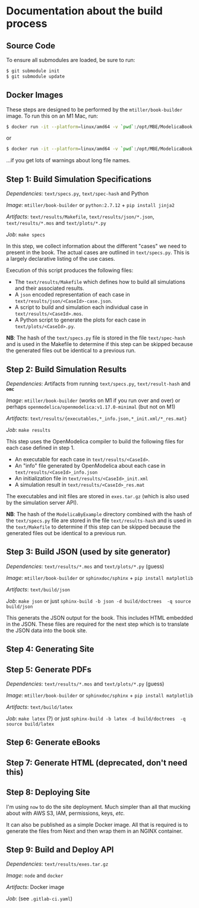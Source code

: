 # Documentation about the build process

## Source Code

To ensure all submodules are loaded, be sure to run:

```sh
$ git submodule init
$ git submodule update
```


## Docker Images

These steps are designed to be performed by the `mtiller/book-builder` image.
To run this on an M1 Mac, run:

```sh
$ docker run -it --platform=linux/amd64 -v `pwd`:/opt/MBE/ModelicaBook mtiller/book-builder
```

or 

```sh
$ docker run -it --platform=linux/amd64 -v `pwd`:/opt/MBE/ModelicaBook mtiller/flat-book-builder
```

...if you get lots of warnings about long file names.

## Step 1: Build Simulation Specifications

_Dependencies_: `text/specs.py`, `text/spec-hash` and Python

_Image_: `mtiller/book-builder` or `python:2.7.12` + `pip install jinja2`

_Artifacts_: `text/results/Makefile`, `text/results/json/*.json`,
`text/results/*.mos` and `text/plots/*.py`

_Job_: `make specs`

In this step, we collect information about the different "cases" we need to
present in the book. The actual cases are outlined in `text/specs.py`. This is
a largely declarative listing of the use cases.

Execution of this script produces the following files:

-   The `text/results/Makefile` which defines how to build all simulations and
    their associated results.
-   A `json` encoded representation of each case in `text/results/json/<CaseId>-case.json`.
-   A script to build and simulation each individual case in `text/results/<CaseId>.mos`.
-   A Python script to generate the plots for each case in `text/plots/<CaseId>.py`.

**NB**: The hash of the `text/specs.py` file is stored in the file
`text/spec-hash` and is used in the Makefile to determine if this step can be
skipped because the generated files out be identical to a previous run.

## Step 2: Build Simulation Results

_Dependencies_: Artifacts from running `text/specs.py`, `text/result-hash` and **`omc`**

_Image_: `mtiller/book-builder` (works on M1 if you run over and over) or perhaps `openmodelica/openmodelica:v1.17.0-minimal` (but not on M1)

_Artifacts_: `text/results/{executables,*_info.json,*_init.xml/*_res.mat}`

_Job_: `make results`

This step uses the OpenModelica compiler to build the following files for each
case defined in step 1.

-   An executable for each case in `text/results/<CaseId>`.
-   An "info" file generated by OpenModelica about each case in `text/results/<CaseId>_info.json`
-   An initialization file in `text/results/<CaseId>_init.xml`
-   A simulation result in `text/results/<CaseId>_res.mat`

The executables and init files are stored in `exes.tar.gz` (which is also used
by the simulation server API).

**NB**: The hash of the `ModelicaByExample` directory combined with the hash of
the `text/specs.py` file are stored in the file `text/results-hash` and is used
in the `text/Makefile` to determine if this step can be skipped because the
generated files out be identical to a previous run.

## Step 3: Build JSON (used by site generator)

_Dependencies_: `text/results/*.mos` and `text/plots/*.py` (guess)

_Image_: `mtiller/book-builder` or `sphinxdoc/sphinx` + `pip install matplotlib`

_Artifacts_: `text/build/json`

_Job_: `make json` or just `sphinx-build -b json -d build/doctrees  -q source build/json`

This generats the JSON output for the book.  This includes HTML embedded in the
JSON.  These files are required for the next step which is to translate the JSON
data into the book site.

## Step 4: Generating Site

## Step 5: Generate PDFs

_Dependencies_: `text/results/*.mos` and `text/plots/*.py` (guess)

_Image_: `mtiller/book-builder` or `sphinxdoc/sphinx` + `pip install matplotlib`

_Artifacts_: `text/build/latex`

_Job_: `make latex` (?) or just `sphinx-build -b latex -d build/doctrees  -q source build/latex`

## Step 6: Generate eBooks

## Step 7: Generate HTML (deprecated, don't need this)

## Step 8: Deploying Site

I'm using `now` to do the site deployment. Much simpler than all that mucking
about with AWS S3, IAM, permissions, keys, _etc._

It can also be published as a simple Docker image.  All that is required is to
generate the files from Next and then wrap them in an NGINX container.



## Step 9: Build and Deploy API

_Dependencies_: `text/results/exes.tar.gz`

_Image_: `node` and `docker`

_Artifacts_: Docker image

_Job_: (see `.gitlab-ci.yaml`)